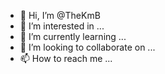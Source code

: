 - 👋 Hi, I’m @TheKmB
- 👀 I’m interested in ...
- 🌱 I’m currently learning ...
- 💞️ I’m looking to collaborate on ...
- 📫 How to reach me ...

<!---
TheKmB/TheKmB is a ✨ special ✨ repository because its `README.md` (this file) appears on your GitHub profile.
You can click the Preview link to take a look at your changes.
--->
